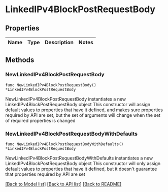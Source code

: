 # LinkedIPv4BlockPostRequestBody

## Properties

Name | Type | Description | Notes
------------ | ------------- | ------------- | -------------

## Methods

### NewLinkedIPv4BlockPostRequestBody

`func NewLinkedIPv4BlockPostRequestBody() *LinkedIPv4BlockPostRequestBody`

NewLinkedIPv4BlockPostRequestBody instantiates a new LinkedIPv4BlockPostRequestBody object
This constructor will assign default values to properties that have it defined,
and makes sure properties required by API are set, but the set of arguments
will change when the set of required properties is changed

### NewLinkedIPv4BlockPostRequestBodyWithDefaults

`func NewLinkedIPv4BlockPostRequestBodyWithDefaults() *LinkedIPv4BlockPostRequestBody`

NewLinkedIPv4BlockPostRequestBodyWithDefaults instantiates a new LinkedIPv4BlockPostRequestBody object
This constructor will only assign default values to properties that have it defined,
but it doesn't guarantee that properties required by API are set


[[Back to Model list]](../README.md#documentation-for-models) [[Back to API list]](../README.md#documentation-for-api-endpoints) [[Back to README]](../README.md)


